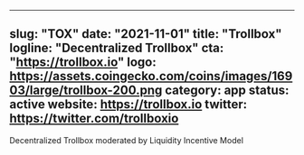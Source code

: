 
---
slug: "TOX"
date: "2021-11-01"
title: "Trollbox"
logline: "Decentralized Trollbox"
cta: "https://trollbox.io"
logo: https://assets.coingecko.com/coins/images/16903/large/trollbox-200.png
category: app
status: active
website: https://trollbox.io
twitter: https://twitter.com/trollboxio
---
Decentralized Trollbox moderated by Liquidity Incentive Model
